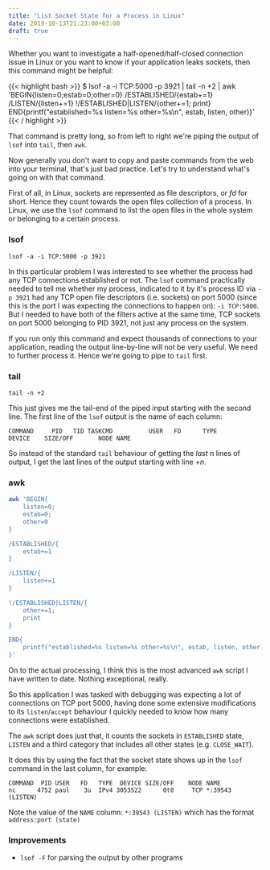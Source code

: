 ```yaml
---
title: "List Socket State for a Process in Linux"
date: 2019-10-13T21:23:00+03:00
draft: true
---
```


Whether you want to investigate a half-opened/half-closed connection issue in Linux or you want to know if your application
leaks sockets, then this command might be helpful:

{{< highlight bash >}}
$ lsof -a -i TCP:5000 -p 3921 | tail -n +2 | awk 'BEGIN{listen=0;estab=0;other=0} /ESTABLISHED/{estab+=1} /LISTEN/{listen+=1} !/ESTABLISHED|LISTEN/{other+=1; print} END{printf("established=%s listen=%s other=%s\n", estab, listen, other)}'
{{< / highlight >}}

That command is pretty long, so from left to right we're piping the output of `lsof` into `tail`, then `awk`.

Now generally you don't want to copy and paste commands from the web into your terminal, that's just bad practice.
Let's try to understand what's going on with that command.

First of all, in Linux, sockets are represented as file descriptors, or *fd* for short. Hence they count towards the
open files collection of a process.
In Linux, we use the `lsof` command to list the open files in the whole system or belonging to a certain process.

### lsof
`lsof -a -i TCP:5000 -p 3921`

In this particular problem I was interested to see whether the process had any TCP connections established or not.
The `lsof` command practically needed to tell me whether my process, indicated to it by it's process ID via `-p 3921`
had any TCP open file descriptors (i.e. sockets) on port 5000
(since this is the port I was expecting the connections to happen on): `-i TCP:5000`.
But I needed to have both of the filters active at the same time, TCP sockets on port 5000 belonging to PID 3921, not just any process on the system.

If you run only this command and expect thousands of connections to your application, reading the output line-by-line will not be very useful. We need to further process it. Hence we're going to pipe to `tail` first.

### tail
`tail -n +2`

This just gives me the tail-end of the piped input starting with the second line. The first line of the `lsof` output is the
name of each column:

```
COMMAND     PID   TID TASKCMD          USER   FD      TYPE             DEVICE    SIZE/OFF       NODE NAME
```

So instead of the standard `tail` behaviour of getting the *last* n lines of output, I get the last lines of the output starting with line *+n*.

### awk
``` bash
awk 'BEGIN{
    listen=0;
    estab=0;
    other=0
}

/ESTABLISHED/{
    estab+=1
}

/LISTEN/{
    listen+=1
}

!/ESTABLISHED|LISTEN/{
    other+=1;
    print
}

END{
    printf("established=%s listen=%s other=%s\n", estab, listen, other)
}'
```

On to the actual processing, I think this is the most advanced `awk` script I have written to date.
Nothing exceptional, really.

So this application I was tasked with debugging was expecting a lot of connections on TCP port 5000, having done some extensive modifications to its `listen`/`accept` behaviour I quickly needed to know how many connections were established.

The `awk` script does just that, it counts the sockets in `ESTABLISHED` state, `LISTEN` and a third category that includes
all other states (e.g. `CLOSE_WAIT`).

It does this by using the fact that the socket state shows up in the `lsof` command in the last column, for example:
```
COMMAND  PID USER   FD   TYPE  DEVICE SIZE/OFF    NODE NAME
nc      4752 paul    3u  IPv4 3053522      0t0     TCP *:39543 (LISTEN)
```
Note the value of the `NAME` column: `*:39543 (LISTEN)` which has the format `address:port (state)`

### Improvements

* `lsof -F` for parsing the output by other programs
